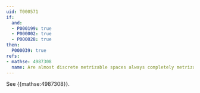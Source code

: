 ```yaml
---
uid: T000571
if:
  and:
  - P000199: true
  - P000002: true
  - P000028: true
then:
  P000039: true
refs:
- mathse: 4987308
  name: Are almost discrete metrizable spaces always completely metrizable?
---
```

See {{mathse:4987308}}.

